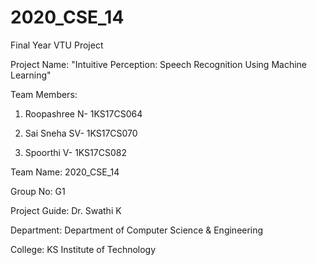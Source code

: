 # 2020_CSE_14

Final Year VTU Project 

Project Name: "Intuitive Perception: Speech Recognition Using Machine Learning"

Team Members:

1. Roopashree N- 1KS17CS064

2. Sai Sneha SV- 1KS17CS070

3. Spoorthi V-   1KS17CS082

Team Name: 2020_CSE_14

Group No: G1

Project Guide: Dr. Swathi K

Department: Department of Computer Science & Engineering 

College: KS Institute of Technology 
